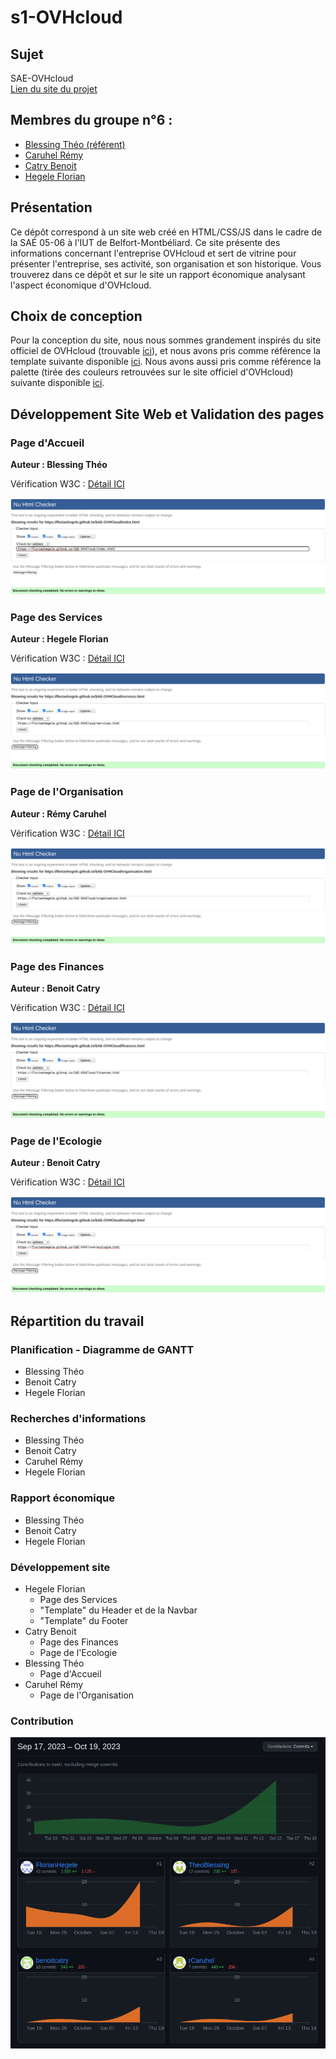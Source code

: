 # s1-OVHcloud

## Sujet  

SAE-OVHcloud\
[Lien du site du projet](https://florianhegele.github.io/SAE-OVHcloud/)

## Membres du groupe n°6 :  
 - [Blessing Théo (référent)](mailto:theo.blessing@edu.univ-fcomte.fr?subject=SAE_1_05_06)
 - [Caruhel Rémy](mailto:remy.caruhel@edu.univ-fcomte.fr?subject=SAE_1_05_06)  
 - [Catry Benoit](mailto:benoit.catry@edu.univ-fcomte.fr?subject=SAE_1_05_06)  
 - [Hegele Florian](mailto:florian.hegele@edu.univ-fcomte.fr?subject=SAE_1_05_06)  


## Présentation 
Ce dépôt correspond à un site web créé en HTML/CSS/JS dans le cadre de la SAÉ 05-06 à l'IUT de Belfort-Montbéliard. Ce site présente des informations concernant l'entreprise OVHcloud et sert de vitrine pour présenter l'entreprise, ses activité, son organisation et son historique. Vous trouverez dans ce dépôt et sur le site un rapport économique analysant l'aspect économique d'OVHcloud. 


## Choix de conception  
Pour la conception du site, nous nous sommes grandement inspirés du site officiel de OVHcloud (trouvable [ici](https://www.ovhcloud.com/fr/)), et nous avons pris comme référence la template suivante disponible [ici](https://startbootstrap.com/previews/clean-blog-jekyll). Nous avons aussi pris comme référence la palette (tirée des couleurs retrouvées sur le site officiel d'OVHcloud) suivante disponible [ici](docs/Palette.png).


## Développement Site Web et Validation des pages

### Page d'Accueil
**Auteur : Blessing Théo**  

Vérification W3C : [Détail ICI](https://validator.w3.org/nu/?showsource=yes&showoutline=yes&showimagereport=yes&doc=https%3A%2F%2Fflorianhegele.github.io%2FSAE-OVHcloud%2Findex.html)


![capture d'écran de la conformité de la page ...](docs/verif-index.png)

### Page des Services
**Auteur : Hegele Florian**  

Vérification W3C : [Détail ICI](https://validator.w3.org/nu/?showsource=yes&showoutline=yes&showimagereport=yes&doc=https%3A%2F%2Fflorianhegele.github.io%2FSAE-OVHcloud%2Fservices.html)


![capture d'écran de la conformité de la page ...](docs/verif-services.png)

### Page de l'Organisation
**Auteur : Rémy Caruhel**  

Vérification W3C : [Détail ICI](https://validator.w3.org/nu/?showsource=yes&showoutline=yes&showimagereport=yes&doc=https%3A%2F%2Fflorianhegele.github.io%2FSAE-OVHcloud%2Forganisation.html)


![capture d'écran de la conformité de la page ...](docs/verif-organisation.png)

### Page des Finances
**Auteur : Benoit Catry**  

Vérification W3C : [Détail ICI](https://validator.w3.org/nu/?showsource=yes&showoutline=yes&showimagereport=yes&doc=https%3A%2F%2Fflorianhegele.github.io%2FSAE-OVHcloud%2Ffinances.html)


![capture d'écran de la conformité de la page ...](docs/verif-finances.png)

### Page de l'Ecologie
**Auteur : Benoit Catry**  

Vérification W3C : [Détail ICI](https://validator.w3.org/nu/?showsource=yes&showoutline=yes&showimagereport=yes&doc=https%3A%2F%2Fflorianhegele.github.io%2FSAE-OVHcloud%2Fecologie.html)


![capture d'écran de la conformité de la page ...](docs/verif-ecologie.png)


## Répartition du travail

### Planification - Diagramme de GANTT

- Blessing Théo
- Benoit Catry
- Hegele Florian


### Recherches d'informations

- Blessing Théo
- Benoit Catry
- Caruhel Rémy
- Hegele Florian


### Rapport économique

- Blessing Théo
- Benoit Catry
- Hegele Florian


### Développement site

- Hegele Florian
  - Page des Services
  - "Template" du Header et de la Navbar
  - "Template" du Footer
- Catry Benoit
  - Page des Finances
  - Page de l'Ecologie
- Blessing Théo
  - Page d'Accueil
- Caruhel Rémy
  - Page de l'Organisation


### Contribution

![capture d'écran de l'onglet contribution](docs/Contributeur.png)

